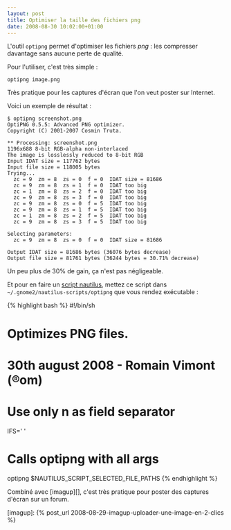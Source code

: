 ```yaml
---
layout: post
title: Optimiser la taille des fichiers png
date: 2008-08-30 10:02:00+01:00
---
```


L'outil `optipng` permet d'optimiser les fichiers *png* : les compresser
davantage sans aucune perte de qualité.

Pour l'utiliser, c'est très simple :

    optipng image.png


Très pratique pour les captures d'écran que l'on veut poster sur Internet.

Voici un exemple de résultat :

    $ optipng screenshot.png
    OptiPNG 0.5.5: Advanced PNG optimizer.
    Copyright (C) 2001-2007 Cosmin Truta.
    
    ** Processing: screenshot.png
    1196x688 8-bit RGB-alpha non-interlaced
    The image is losslessly reduced to 8-bit RGB
    Input IDAT size = 117762 bytes
    Input file size = 118005 bytes
    Trying...
      zc = 9  zm = 8  zs = 0  f = 0  IDAT size = 81686
      zc = 9  zm = 8  zs = 1  f = 0  IDAT too big
      zc = 1  zm = 8  zs = 2  f = 0  IDAT too big
      zc = 9  zm = 8  zs = 3  f = 0  IDAT too big
      zc = 9  zm = 8  zs = 0  f = 5  IDAT too big
      zc = 9  zm = 8  zs = 1  f = 5  IDAT too big
      zc = 1  zm = 8  zs = 2  f = 5  IDAT too big
      zc = 9  zm = 8  zs = 3  f = 5  IDAT too big
    
    Selecting parameters:
      zc = 9  zm = 8  zs = 0  f = 0  IDAT size = 81686
    
    Output IDAT size = 81686 bytes (36076 bytes decrease)
    Output file size = 81761 bytes (36244 bytes = 30.71% decrease)


Un peu plus de 30% de gain, ça n'est pas négligeable.

Et pour en faire un [script nautilus], mettez ce script dans
`~/.gnome2/nautilus-scripts/optipng` que vous rendez exécutable :

[script nautilus]: http://doc.ubuntu-fr.org/nautilus_scripts

{% highlight bash %}
#!/bin/sh
# Optimizes PNG files.
#
# 30th august 2008 - Romain Vimont (®om)
#

# Use only n as field separator
IFS='
'

# Calls optipng with all args
optipng $NAUTILUS_SCRIPT_SELECTED_FILE_PATHS
{% endhighlight %}

Combiné avec [imagup][], c'est très pratique pour poster des captures d'écran
sur un forum.

[imagup]: {% post_url 2008-08-29-imagup-uploader-une-image-en-2-clics %}
